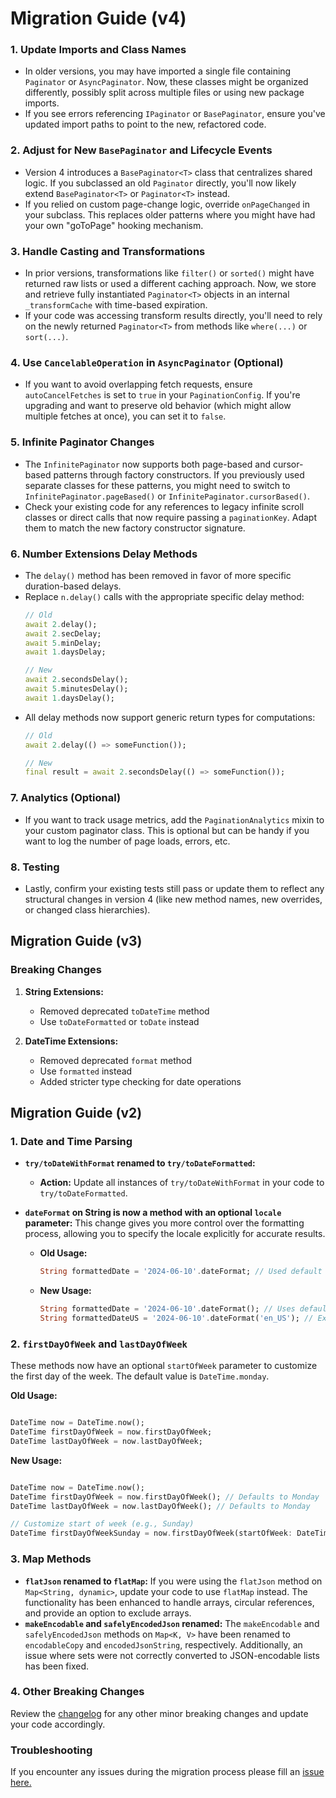 # Migration Guide (v4)

### 1. Update Imports and Class Names

- In older versions, you may have imported a single file containing `Paginator` or `AsyncPaginator`. Now, these classes
  might be organized differently, possibly split across multiple files or using new package imports.
- If you see errors referencing `IPaginator` or `BasePaginator`, ensure you've updated import paths to point to the new,
  refactored code.

### 2. Adjust for New `BasePaginator` and Lifecycle Events

- Version 4 introduces a `BasePaginator<T>` class that centralizes shared logic. If you subclassed an old `Paginator`
  directly, you'll now likely extend `BasePaginator<T>` or `Paginator<T>` instead.
- If you relied on custom page-change logic, override `onPageChanged` in your subclass. This replaces older patterns
  where you might have had your own "goToPage" hooking mechanism.

### 3. Handle Casting and Transformations

- In prior versions, transformations like `filter()` or `sorted()` might have returned raw lists or used a different
  caching approach. Now, we store and retrieve fully instantiated `Paginator<T>` objects in an internal
  `_transformCache` with time-based expiration.
- If your code was accessing transform results directly, you'll need to rely on the newly returned `Paginator<T>` from
  methods like `where(...)` or `sort(...)`.

### 4. Use `CancelableOperation` in `AsyncPaginator` (Optional)

- If you want to avoid overlapping fetch requests, ensure `autoCancelFetches` is set to `true` in your
  `PaginationConfig`. If you're upgrading and want to preserve old behavior (which might allow multiple fetches at
  once), you can set it to `false`.

### 5. Infinite Paginator Changes

- The `InfinitePaginator` now supports both page-based and cursor-based patterns through factory constructors. If you
  previously used separate classes for these patterns, you might need to switch to `InfinitePaginator.pageBased()` or
  `InfinitePaginator.cursorBased()`.
- Check your existing code for any references to legacy infinite scroll classes or direct calls that now require passing
  a `paginationKey`. Adapt them to match the new factory constructor signature.

### 6. Number Extensions Delay Methods

- The `delay()` method has been removed in favor of more specific duration-based delays.
- Replace `n.delay()` calls with the appropriate specific delay method:
  ```dart
  // Old
  await 2.delay();
  await 2.secDelay;
  await 5.minDelay;
  await 1.daysDelay;
  
  // New
  await 2.secondsDelay();
  await 5.minutesDelay();
  await 1.daysDelay();
  ```
- All delay methods now support generic return types for computations:
  ```dart
  // Old
  await 2.delay(() => someFunction());
  
  // New
  final result = await 2.secondsDelay(() => someFunction());
  ```

### 7. Analytics (Optional)

- If you want to track usage metrics, add the `PaginationAnalytics` mixin to your custom paginator class. This is
  optional but can be handy if you want to log the number of page loads, errors, etc.

### 8. Testing

- Lastly, confirm your existing tests still pass or update them to reflect any structural changes in version 4 (like new
  method names, new overrides, or changed class hierarchies).

## Migration Guide (v3)

### Breaking Changes

1. **String Extensions:**
    - Removed deprecated `toDateTime` method
    - Use `toDateFormatted` or `toDate` instead

2. **DateTime Extensions:**
    - Removed deprecated `format` method
    - Use `formatted` instead
    - Added stricter type checking for date operations

## Migration Guide (v2)

### 1. Date and Time Parsing

- **`try/toDateWithFormat` renamed to `try/toDateFormatted`:**
    - **Action:** Update all instances of `try/toDateWithFormat` in your code to `try/toDateFormatted`.

- **`dateFormat` on String is now a method with an optional `locale` parameter:**
  This change gives you more control over the formatting process, allowing you to specify the locale explicitly for
  accurate results.
    - **Old Usage:**
      ```dart
      String formattedDate = '2024-06-10'.dateFormat; // Used default or current locale
      ```
    - **New Usage:**
      ```dart
      String formattedDate = '2024-06-10'.dateFormat(); // Uses default locale
      String formattedDateUS = '2024-06-10'.dateFormat('en_US'); // Explicitly uses US locale
      ```

### 2. `firstDayOfWeek` and `lastDayOfWeek`

These methods now have an optional `startOfWeek` parameter to customize the first day of the week. The default value is
`DateTime.monday`.

**Old Usage:**

```dart

DateTime now = DateTime.now();
DateTime firstDayOfWeek = now.firstDayOfWeek;
DateTime lastDayOfWeek = now.lastDayOfWeek;
```

**New Usage:**

```dart

DateTime now = DateTime.now();
DateTime firstDayOfWeek = now.firstDayOfWeek(); // Defaults to Monday
DateTime lastDayOfWeek = now.lastDayOfWeek(); // Defaults to Monday

// Customize start of week (e.g., Sunday)
DateTime firstDayOfWeekSunday = now.firstDayOfWeek(startOfWeek: DateTime.sunday);
```

### 3. Map Methods

- **`flatJson` renamed to `flatMap`:** If you were using the `flatJson` method on `Map<String, dynamic>`, update your
  code to use `flatMap` instead. The functionality has been enhanced to handle arrays, circular references, and provide
  an option to exclude arrays.
- **`makeEncodable` and `safelyEncodedJson` renamed:** The `makeEncodable` and `safelyEncodedJson` methods on
  `Map<K, V>` have been renamed to `encodableCopy` and `encodedJsonString`, respectively. Additionally, an issue where
  sets were not correctly converted to JSON-encodable lists has been fixed.

### 4. Other Breaking Changes

Review the [changelog](https://github.com/omar-hanafy/dart_helper_utils/blob/main/CHANGELOG.md#200) for any other minor
breaking changes and update your code accordingly.

### Troubleshooting

If you encounter any issues during the migration process please fill
an [issue here.](https://github.com/omar-hanafy/dart_helper_utils/issues)
